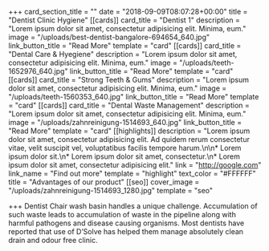 +++
card_section_title = ""
date = "2018-09-09T08:07:28+00:00"
title = "Dentist Clinic Hygiene"
[[cards]]
card_title = "Dentist 1"
description = "Lorem ipsum dolor sit amet, consectetur adipisicing elit. Minima, eum."
image = "/uploads/best-dentist-bangalore-694654_640.jpg"
link_button_title = "Read More"
template = "card"
[[cards]]
card_title = "Dental Care & Hyegiene"
description = "Lorem ipsum dolor sit amet, consectetur adipisicing elit. Minima, eum."
image = "/uploads/teeth-1652976_640.jpg"
link_button_title = "Read More"
template = "card"
[[cards]]
card_title = "Strong Teeth & Gums"
description = "Lorem ipsum dolor sit amet, consectetur adipisicing elit. Minima, eum."
image = "/uploads/teeth-1560353_640.jpg"
link_button_title = "Read More"
template = "card"
[[cards]]
card_title = "Dental Waste Management"
description = "Lorem ipsum dolor sit amet, consectetur adipisicing elit. Minima, eum."
image = "/uploads/zahnreinigung-1514693_640.jpg"
link_button_title = "Read More"
template = "card"
[[highlights]]
description = "Lorem ipsum dolor sit amet, consectetur adipisicing elit. Ad quidem rerum consectetur vitae, velit suscipit vel, voluptatibus facilis tempore harum.\n\n* Lorem ipsum dolor sit.\n* Lorem ipsum dolor sit amet, consectetur.\n* Lorem ipsum dolor sit amet, consectetur adipisicing elit."
link = "http://google.com"
link_name = "Find out more"
template = "highlight"
text_color = "#FFFFFF"
title = "Advantages of our product"
[[seo]]
cover_image = "/uploads/zahnreinigung-1514693_1280.jpg"
template = "seo"

+++
Dentist Chair wash basin handles a unique challenge. Accumulation of such waste leads to accumulation of waste in the pipeline along with harmful pathogens and disease causing organisms. Most dentists have reported that use of D’Solve has helped them manage absolutely clean drain and odour free clinic. 